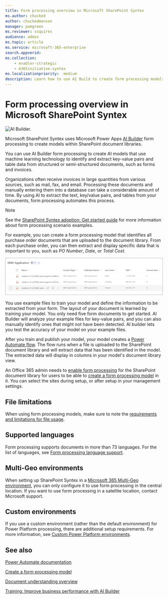 ```yaml
---
title: Form processing overview in Microsoft SharePoint Syntex
ms.author: chucked
author: chuckedmonson
manager: pamgreen
ms.reviewer: ssquires
audience: admin
ms.topic: article
ms.service: microsoft-365-enterprise
search.appverid: 
ms.collection: 
    - enabler-strategic
    - m365initiative-syntex
ms.localizationpriority:  medium
description: Learn how to use AI Build to create form processing models in Microsoft SharePoint Syntex.
---
```


# Form processing overview in Microsoft SharePoint Syntex

 ![AI Builder.](../media/content-understanding/ai-builder.png)</br>

Microsoft SharePoint Syntex uses Microsoft Power Apps [AI Builder](/ai-builder/overview) form processing to create models within SharePoint document libraries.

You can use AI Builder form processing to create AI models that use machine learning technology to identify and extract key-value pairs and table data from structured or semi-structured documents, such as forms and invoices.

Organizations often receive invoices in large quantities from various sources, such as mail, fax, and email. Processing these documents and manually entering them into a database can take a considerable amount of time. By using AI to extract the text, key/value pairs, and tables from your documents, form processing automates this process. 

> [!NOTE]
> See the [SharePoint Syntex adoption: Get started guide](./adoption-getstarted.md) for more information about form processing scenario examples.

For example, you can create a form processing model that identifies all purchase order documents that are uploaded to the document library. From each purchase order, you can then extract and display specific data that is important to you, such as *PO Number*, *Date*, or *Total Cost*.

![Doc library view.](../media/content-understanding/doc-lib-done.png)</br>  

You use example files to train your model and define the information to be extracted from your form. The layout of your document is learned by training your model. You only need five form documents to get started. AI Builder will analyze your example files for key-value pairs, and you can also manually identify ones that might not have been detected.  AI builder lets you test the accuracy of your model on your example files.

After you train and publish your model, your model creates a [Power Automate flow](/power-automate/getting-started). The flow runs when a file is uploaded to the SharePoint document library and will extract data that has been identified in the model. The extracted data will display in columns in your model's document library view.

An Office 365 admin needs to [enable form processing](./set-up-content-understanding.md) for the SharePoint document library for users to be able to [create a form processing model](create-a-form-processing-model.md) in it. You can select the sites during setup, or after setup in your management settings.

## File limitations

When using form processing models, make sure to note the [requirements and limitations for file usage](/ai-builder/form-processing-model-requirements).

## Supported languages

Form processing supports documents in more than 73 languages. For the list of languages, see [Form processing language support](/power-platform-release-plan/2021wave2/ai-builder/form-processing-new-language-support).

## Multi-Geo environments

When setting up SharePoint Syntex in a [Microsoft 365 Multi-Geo environment](../enterprise/microsoft-365-multi-geo.md), you can only configure it to use form processing in the central location. If you want to use form processing in a satellite location, contact Microsoft support.

## Custom environments

If you use a custom environment (rather than the default environment) for Power Platform processing, there are additional setup requirements. For more information, see [Custom Power Platform environments](set-up-content-understanding.md#requirements).


## See also
  
[Power Automate documentation](/power-automate/)

[Create a form processing model](create-a-form-processing-model.md)

[Document understanding overview](document-understanding-overview.md)

[Training: Improve business performance with AI Builder](/training/paths/improve-business-performance-ai-builder/?source=learn)
